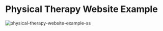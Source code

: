 # Physical Therapy Website Example

![physical-therapy-website-example-ss](https://user-images.githubusercontent.com/20096702/225422547-46c56dcc-ce98-43da-9085-1f52f152b6ed.png)
